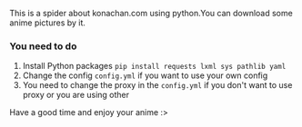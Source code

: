 This is a spider about konachan.com using python.You can download some anime pictures by it.



### You need to do

1. Install Python packages `pip install requests lxml sys pathlib yaml `
2. Change the config `config.yml` if you want to use your own config
3. You need to change the proxy in the `config.yml` if you don't want to use proxy or you are using other



Have a good time and enjoy your anime :>